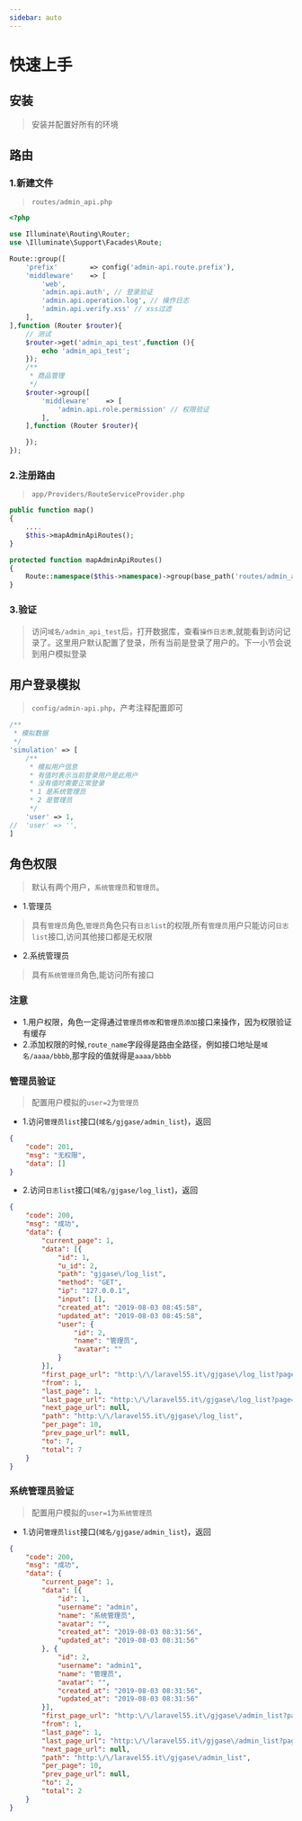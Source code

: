 ```yaml
---
sidebar: auto
---
```


# 快速上手

## 安装

> 安装并配置好所有的环境

## 路由

### 1.新建文件
> `routes/admin_api.php`
```php
<?php

use Illuminate\Routing\Router;
use \Illuminate\Support\Facades\Route;

Route::group([
	'prefix'        => config('admin-api.route.prefix'),
    'middleware'    => [
        'web',
        'admin.api.auth', // 登录验证
        'admin.api.operation.log', // 操作日志
        'admin.api.verify.xss' // xss过滤
    ],
],function (Router $router){
    // 测试
    $router->get('admin_api_test',function (){
        echo 'admin_api_test';
    });
    /**
     * 商品管理
     */
    $router->group([
        'middleware'    => [
            'admin.api.role.permission' // 权限验证
        ],
    ],function (Router $router){

    });
});

```

### 2.注册路由

> `app/Providers/RouteServiceProvider.php`
```php
public function map()
{
    ....
    $this->mapAdminApiRoutes();
}

protected function mapAdminApiRoutes()
{
    Route::namespace($this->namespace)->group(base_path('routes/admin_api.php'));
}
```

### 3.验证
> 访问`域名/admin_api_test`后，打开数据库，查看`操作日志表`,就能看到访问记录了。这里用户默认配置了登录，所有当前是登录了用户的。下一小节会说到用户模拟登录

## 用户登录模拟
> `config/admin-api.php`，产考注释配置即可

```php
/**
 * 模拟数据
 */
'simulation' => [
    /**
     * 模拟用户信息
     * 有值时表示当前登录用户是此用户
     * 没有值时需要正常登录
     * 1 是系统管理员
     * 2 是管理员
     */
    'user' => 1,
//  'user' => '',
]

```

## 角色权限

> 默认有两个用户，`系统管理员`和`管理员`。

- 1.管理员
> 具有`管理员`角色,`管理员`角色只有`日志list`的权限,所有`管理员`用户只能访问`日志list`接口,访问其他接口都是无权限

- 2.系统管理员
> 具有`系统管理员`角色,能访问所有接口

### 注意
- 1.用户权限，角色一定得通过`管理员修改`和`管理员添加`接口来操作，因为权限验证有缓存
- 2.添加权限的时候,`route_name`字段得是路由全路径，例如接口地址是`域名/aaaa/bbbb`,那字段的值就得是`aaaa/bbbb`


### 管理员验证

> 配置用户模拟的`user=2`为`管理员`

- 1.访问`管理员list`接口(`域名/gjgase/admin_list`)，返回

```json
{
	"code": 201,
	"msg": "无权限",
	"data": []
}
```

- 2.访问`日志list`接口(`域名/gjgase/log_list`)，返回

```json
{
	"code": 200,
	"msg": "成功",
	"data": {
		"current_page": 1,
		"data": [{
			"id": 1,
			"u_id": 2,
			"path": "gjgase\/log_list",
			"method": "GET",
			"ip": "127.0.0.1",
			"input": [],
			"created_at": "2019-08-03 08:45:58",
			"updated_at": "2019-08-03 08:45:58",
			"user": {
				"id": 2,
				"name": "管理员",
				"avatar": ""
			}
		}],
		"first_page_url": "http:\/\/laravel55.it\/gjgase\/log_list?page=1",
		"from": 1,
		"last_page": 1,
		"last_page_url": "http:\/\/laravel55.it\/gjgase\/log_list?page=1",
		"next_page_url": null,
		"path": "http:\/\/laravel55.it\/gjgase\/log_list",
		"per_page": 10,
		"prev_page_url": null,
		"to": 7,
		"total": 7
	}
}
```

### 系统管理员验证

> 配置用户模拟的`user=1`为`系统管理员`

- 1.访问`管理员list`接口(`域名/gjgase/admin_list`)，返回

```json
{
	"code": 200,
	"msg": "成功",
	"data": {
		"current_page": 1,
		"data": [{
			"id": 1,
			"username": "admin",
			"name": "系统管理员",
			"avatar": "",
			"created_at": "2019-08-03 08:31:56",
			"updated_at": "2019-08-03 08:31:56"
		}, {
			"id": 2,
			"username": "admin1",
			"name": "管理员",
			"avatar": "",
			"created_at": "2019-08-03 08:31:56",
			"updated_at": "2019-08-03 08:31:56"
		}],
		"first_page_url": "http:\/\/laravel55.it\/gjgase\/admin_list?page=1",
		"from": 1,
		"last_page": 1,
		"last_page_url": "http:\/\/laravel55.it\/gjgase\/admin_list?page=1",
		"next_page_url": null,
		"path": "http:\/\/laravel55.it\/gjgase\/admin_list",
		"per_page": 10,
		"prev_page_url": null,
		"to": 2,
		"total": 2
	}
}
```